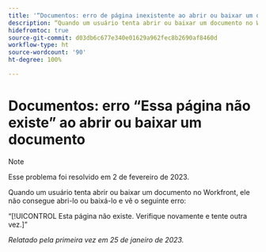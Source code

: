 ```yaml
---
title: '“Documentos: erro de página inexistente ao abrir ou baixar um documento”'
description: “Quando um usuário tenta abrir ou baixar um documento no Workfront, ele não consegue abri-lo ou baixá-lo e vê um erro”
hidefromtoc: true
source-git-commit: d03db6c677e340e01629a962fec8b2690af8460d
workflow-type: ht
source-wordcount: '90'
ht-degree: 100%

---
```



# Documentos: erro “Essa página não existe” ao abrir ou baixar um documento

<!--This article is on the WF and WFP TOC-->

>[!NOTE]
>
>Esse problema foi resolvido em 2 de fevereiro de 2023.

Quando um usuário tenta abrir ou baixar um documento no Workfront, ele não consegue abri-lo ou baixá-lo e vê o seguinte erro:

“[!UICONTROL Esta página não existe. Verifique novamente e tente outra vez.]”

_Relatado pela primeira vez em 25 de janeiro de 2023._
